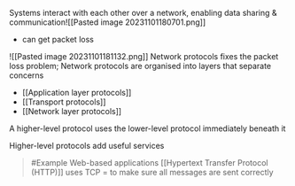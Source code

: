 Systems interact with each other over a network, enabling data sharing & communication![[Pasted image 20231101180701.png]]
- can get packet loss


![[Pasted image 20231101181132.png]]
Network protocols fixes the packet loss problem;
Network protocols are organised into layers that separate concerns
- [[Application layer protocols]]
- [[Transport protocols]]
- [[Network layer protocols]]

A higher-level protocol uses the lower-level protocol immediately beneath it

Higher-level protocols add useful services
>	#Example 
>	Web-based applications
>	[[Hypertext Transfer Protocol (HTTP)]] uses TCP = to make sure all messages are sent correctly